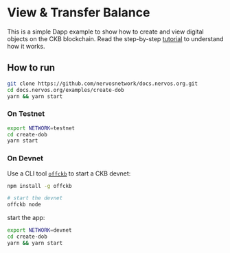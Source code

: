 # View & Transfer Balance

This is a simple Dapp example to show how to create and view digital objects on the CKB blockchain. Read the step-by-step [tutorial](https://docs.nervos.org/docs/dapp/create-dob) to understand how it works.

## How to run

```sh
git clone https://github.com/nervosnetwork/docs.nervos.org.git
cd docs.nervos.org/examples/create-dob
yarn && yarn start
```

### On Testnet

```sh
export NETWORK=testnet
cd create-dob
yarn start 
```

### On Devnet

Use a CLI tool [`offckb`](https://github.com/ckb-ecofund/offckb) to start a CKB devnet:

```sh
npm install -g offckb

# start the devnet
offckb node 
```

start the app:

```sh
export NETWORK=devnet
cd create-dob
yarn && yarn start
```
